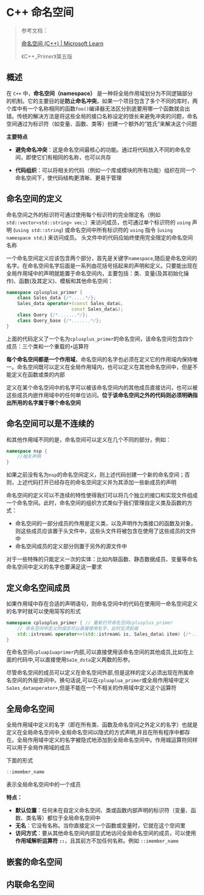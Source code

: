 # C++ 命名空间

> 参考文档：
>
> [命名空间 (C++) | Microsoft Learn](https://learn.microsoft.com/zh-cn/cpp/cpp/namespaces-cpp?view=msvc-170)
>
> 《C++_Primer》第五版



## 概述

在 `C++` 中，**命名空间（namespace）** 是一种将全局作用域划分为不同逻辑部分的机制。它的主要目的是**防止命名冲突**。如果一个项目包含了多个不同的库时，两个库中有一个名称相同的函数`foo()`编译器无法区分到底要用哪一个函数就会出错。传统的解决方法是将这些全局的接口名称设定的很长来避免冲突的问题，命名空间通过为标识符（如变量、函数、类等）创建一个额外的“姓氏”来解决这个问题

**主要特点**

* **避免命名冲突**：这是命名空间最核心的功能。通过将代码放入不同的命名空间，即使它们有相同的名称，也可以共存

* **代码组织**：可以将相关的代码（例如一个库或模块的所有功能）组织在同一个命名空间下，使代码结构更清晰、更易于管理



## 命名空间的定义

命名空间之外的标识符可通过使用每个标识符的完全限定名（例如 `std::vector<std::string> vec;`）来访问成员，也可通过单个标识符的 `using` 声明 (`using std::string`) 或命名空间中所有标识符的 `using` 指令 (`using namespace std;`) 来访问成员。 头文件中的代码应始终使用完全限定的命名空间名称

一个命名空间定义应该包含两个部分，首先是关键字`namespace`,随后是命名空间的名字。在命名空间名字后面是一系列由花括号括起来的声明和定义。只要能出现在全局作用域中的声明就能置于命名空间内，主要包括：类、变量(及其初始化操作)、函数(及其定义)、模板和其他命名空间：

```cpp
namespace cplusplus_primer {
    class Sales_data {/*.....*/};
    Sales_data operator+(const Sales_data&,
                        const Sales_data&);
    class Query {/*.......*/};
    class Query_base {/*.......*/};
}
```

上面的代码定义了一个名为`cplusplus_primer`的命名空间，该命名空间包含四个成员：三个类和一个重载的`+`运算符

**每个命名空间都是一个作用域**，命名空间的名字也必须在定义它的作用域内保持唯一。命名空间既可以定义在全局作用域内，也可以定义在其他命名空间中，但是不能定义在函数或类的内部

定义在某个命名空间中的名字可以被该命名空间内的其他成员直接访问，也可以被这些成员内嵌作用域中的任何单位访问。**位于该命名空间之外的代码则必须明确指出所用的名字属于哪个命名空间**



## 命名空间可以是不连续的

和其他作用域不同的是，命名空间可以定义在几个不同的部分，例如：

```cpp
namespace nsp {
	//相关声明
}
```

如果之前没有名为`nsp`的命名空间定义，则上述代码创建一个新的命名空间；否则，上述代码打开已经存在的命名空间定义并为其添加一些新成员的声明

命名空间的定义可以不连续的特性使得我们可以将几个独立的接口和实现文件组成一个命名空间。此时，命名空间的组织方式类似于我们管理自定义类及函数的方式：

* 命名空间的一部分成员的作用是定义类，以及声明作为类接口的函数及对象，则这些成员应该置于头文件中，这些头文件将被包含在使用了这些成员的文件中
* 命名空间成员的定义部分则置于另外的源文件中

对于一些特殊的只能定义一次的实体：比如内联函数、静态数据成员、变量等命名命名空间中定义的名字也要满足这一要求



## 定义命名空间成员

如果作用域中存在合适的声明语句，则命名空间中的代码在使用同一命名空间定义的名字时就可以使用简写的形式

```cpp
namespace cplusplus_primer { // 重新打开命名空间cplusplus_primer
    // 命名空间中定义的成员可以直接使用名字，此时无须前缀
    std::istream& operator>>(std::istream& is, Sales_data& item) {/*....*/}
}
```

在命名空间`cpluap1uaprimer`内部,可以直接使用该命名空间的其他成员,比如在上面的代码中,可以直接使用`Sa1e_dsta`定义两数的形参。

尽管命名空间的成员可以定义在命名空间外部,但是这样的定义必须出现在所属命名空间的外层空间中。换句话说,可以在`cpluaplua_primer`或全局作用域中定义 `Sa1es_dataoperator+`,但是不能在一个不相关的作用域中定义这个运算符



## 全局命名空间

全局作用域中定义的名字（即在所有类、函数及命名空间之外定义的名字）也就是定义在全局命名空间中,全局命名空间以隐式的方式声明,并且在所有程序中都存在。全局作用域中定义的名字被隐式地添加到全局命名空间中。作用城运算符同样可以用于全局作用域的成员

下面的形式

```cpp
::imember_name
```

表示全局命名空间中的一个成员

**特点：**

* **默认位置**：任何未在自定义命名空间、类或函数内部声明的标识符（变量、函数、类名等）都位于全局命名空间中
* **无名**：它没有名称。当你直接定义一个函数或变量时，它就在这个空间里
* **访问方式**：要从其他命名空间内部显式地访问全局命名空间的成员，可以使用**作用域解析运算符 `::`**，且其前方不加任何名称。例如 `::imember_name`

## 嵌套的命名空间

## 内联命名空间